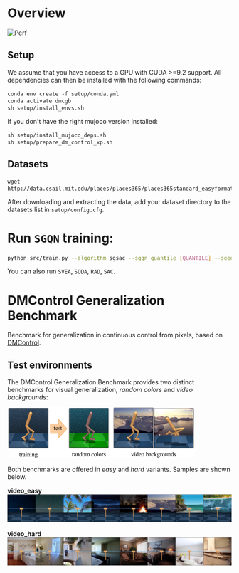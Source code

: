 
# Overview
![Perf](results/AU7005/total_overlay_gb.png)

## Setup
We assume that you have access to a GPU with CUDA >=9.2 support. All dependencies can then be installed with the following commands:

```
conda env create -f setup/conda.yml
conda activate dmcgb
sh setup/install_envs.sh
```

If you don't have the right mujoco version installed: 
```
sh setup/install_mujoco_deps.sh
sh setup/prepare_dm_control_xp.sh
```


## Datasets

```
wget http://data.csail.mit.edu/places/places365/places365standard_easyformat.tar
```
After downloading and extracting the data, add your dataset directory to the datasets list in `setup/config.cfg`.

# Run `SGQN` training:
```bash
python src/train.py --algorithm sgsac --sgqn_quantile [QUANTILE] --seed [SEED] --eval_mode video_easy --domain_name [DOMAIN] --task_name [TASK];
```
You can also run `SVEA`, `SODA`, `RAD`, `SAC`.


# DMControl Generalization Benchmark

Benchmark for generalization in continuous control from pixels, based on [DMControl](https://github.com/deepmind/dm_control).

## Test environments

The DMControl Generalization Benchmark provides two distinct benchmarks for visual generalization, *random colors* and *video backgrounds*:

![environment samples](figures/environments.png)

Both benchmarks are offered in *easy* and *hard* variants. Samples are shown below.

**video_easy**<br/>
![video_easy](figures/video_easy.png)

**video_hard**<br/>
![video_hard](figures/video_hard.png)

